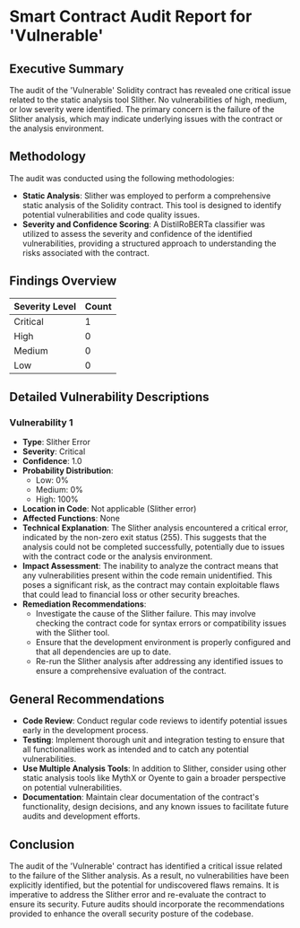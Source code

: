 # Smart Contract Audit Report for 'Vulnerable'

## Executive Summary
The audit of the 'Vulnerable' Solidity contract has revealed one critical issue related to the static analysis tool Slither. No vulnerabilities of high, medium, or low severity were identified. The primary concern is the failure of the Slither analysis, which may indicate underlying issues with the contract or the analysis environment.

## Methodology
The audit was conducted using the following methodologies:
- **Static Analysis**: Slither was employed to perform a comprehensive static analysis of the Solidity contract. This tool is designed to identify potential vulnerabilities and code quality issues.
- **Severity and Confidence Scoring**: A DistilRoBERTa classifier was utilized to assess the severity and confidence of the identified vulnerabilities, providing a structured approach to understanding the risks associated with the contract.

## Findings Overview
| Severity Level | Count |
|----------------|-------|
| Critical       | 1     |
| High           | 0     |
| Medium         | 0     |
| Low            | 0     |

## Detailed Vulnerability Descriptions

### Vulnerability 1
- **Type**: Slither Error
- **Severity**: Critical
- **Confidence**: 1.0
- **Probability Distribution**:
  - Low: 0%
  - Medium: 0%
  - High: 100%
- **Location in Code**: Not applicable (Slither error)
- **Affected Functions**: None
- **Technical Explanation**: The Slither analysis encountered a critical error, indicated by the non-zero exit status (255). This suggests that the analysis could not be completed successfully, potentially due to issues with the contract code or the analysis environment.
- **Impact Assessment**: The inability to analyze the contract means that any vulnerabilities present within the code remain unidentified. This poses a significant risk, as the contract may contain exploitable flaws that could lead to financial loss or other security breaches.
- **Remediation Recommendations**: 
  - Investigate the cause of the Slither failure. This may involve checking the contract code for syntax errors or compatibility issues with the Slither tool.
  - Ensure that the development environment is properly configured and that all dependencies are up to date.
  - Re-run the Slither analysis after addressing any identified issues to ensure a comprehensive evaluation of the contract.

## General Recommendations
- **Code Review**: Conduct regular code reviews to identify potential issues early in the development process.
- **Testing**: Implement thorough unit and integration testing to ensure that all functionalities work as intended and to catch any potential vulnerabilities.
- **Use Multiple Analysis Tools**: In addition to Slither, consider using other static analysis tools like MythX or Oyente to gain a broader perspective on potential vulnerabilities.
- **Documentation**: Maintain clear documentation of the contract's functionality, design decisions, and any known issues to facilitate future audits and development efforts.

## Conclusion
The audit of the 'Vulnerable' contract has identified a critical issue related to the failure of the Slither analysis. As a result, no vulnerabilities have been explicitly identified, but the potential for undiscovered flaws remains. It is imperative to address the Slither error and re-evaluate the contract to ensure its security. Future audits should incorporate the recommendations provided to enhance the overall security posture of the codebase.